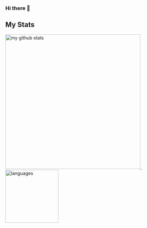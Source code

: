 ### Hi there 👋

## My Stats

<a align="left" href="https://yawujia.cn">
    <p align="left">
    <img src="https://github-readme-stats.vercel.app/api?username=ganp1020&count_private=true&show_icons=true&theme=gruvbox" alt="my github stats" width="420"/>&nbsp;<img src="https://github-readme-stats.vercel.app/api/top-langs/?username=ganp1020&count_private=true&show_icons=true&layout=compact&theme=gruvbox" alt="languages" height="165">
    </p>
</a>



